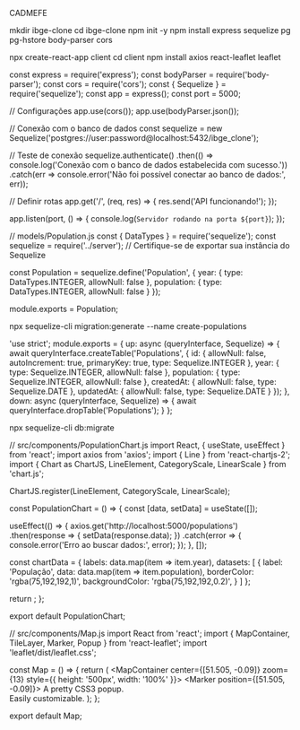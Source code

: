 CADMEFE
 
 mkdir ibge-clone
cd ibge-clone
npm init -y
npm install express sequelize pg pg-hstore body-parser cors

npx create-react-app client
cd client
npm install axios react-leaflet leaflet

const express = require('express');
const bodyParser = require('body-parser');
const cors = require('cors');
const { Sequelize } = require('sequelize');
const app = express();
const port = 5000;

// Configurações
app.use(cors());
app.use(bodyParser.json());

// Conexão com o banco de dados
const sequelize = new Sequelize('postgres://user:password@localhost:5432/ibge_clone');

// Teste de conexão
sequelize.authenticate()
  .then(() => console.log('Conexão com o banco de dados estabelecida com sucesso.'))
  .catch(err => console.error('Não foi possível conectar ao banco de dados:', err));

// Definir rotas
app.get('/', (req, res) => {
  res.send('API funcionando!');
});

app.listen(port, () => {
  console.log(`Servidor rodando na porta ${port}`);
});

// models/Population.js
const { DataTypes } = require('sequelize');
const sequelize = require('../server'); // Certifique-se de exportar sua instância do Sequelize

const Population = sequelize.define('Population', {
  year: {
    type: DataTypes.INTEGER,
    allowNull: false
  },
  population: {
    type: DataTypes.INTEGER,
    allowNull: false
  }
});

module.exports = Population;

npx sequelize-cli migration:generate --name create-populations

'use strict';
module.exports = {
  up: async (queryInterface, Sequelize) => {
    await queryInterface.createTable('Populations', {
      id: {
        allowNull: false,
        autoIncrement: true,
        primaryKey: true,
        type: Sequelize.INTEGER
      },
      year: {
        type: Sequelize.INTEGER,
        allowNull: false
      },
      population: {
        type: Sequelize.INTEGER,
        allowNull: false
      },
      createdAt: {
        allowNull: false,
        type: Sequelize.DATE
      },
      updatedAt: {
        allowNull: false,
        type: Sequelize.DATE
      }
    });
  },
  down: async (queryInterface, Sequelize) => {
    await queryInterface.dropTable('Populations');
  }
};

npx sequelize-cli db:migrate

// src/components/PopulationChart.js
import React, { useState, useEffect } from 'react';
import axios from 'axios';
import { Line } from 'react-chartjs-2';
import { Chart as ChartJS, LineElement, CategoryScale, LinearScale } from 'chart.js';

ChartJS.register(LineElement, CategoryScale, LinearScale);

const PopulationChart = () => {
  const [data, setData] = useState([]);

  useEffect(() => {
    axios.get('http://localhost:5000/populations')
      .then(response => {
        setData(response.data);
      })
      .catch(error => {
        console.error('Erro ao buscar dados:', error);
      });
  }, []);

  const chartData = {
    labels: data.map(item => item.year),
    datasets: [
      {
        label: 'População',
        data: data.map(item => item.population),
        borderColor: 'rgba(75,192,192,1)',
        backgroundColor: 'rgba(75,192,192,0.2)',
      }
    ]
  };

  return <Line data={chartData} />;
};

export default PopulationChart;

// src/components/Map.js
import React from 'react';
import { MapContainer, TileLayer, Marker, Popup } from 'react-leaflet';
import 'leaflet/dist/leaflet.css';

const Map = () => {
  return (
    <MapContainer center={[51.505, -0.09]} zoom={13} style={{ height: '500px', width: '100%' }}>
      <TileLayer
        url="https://{s}.tile.openstreetmap.org/{z}/{x}/{y}.png"
        attribution='&copy; <a href="https://www.openstreetmap.org/copyright">OpenStreetMap</a> contributors'
      />
      <Marker position={[51.505, -0.09]}>
        <Popup>
          A pretty CSS3 popup. <br /> Easily customizable.
        </Popup>
      </Marker>
    </MapContainer>
  );
};

export default Map;
